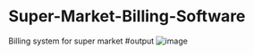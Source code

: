 # Super-Market-Billing-Software
Billing system for super market
#output
![image](https://user-images.githubusercontent.com/91388114/140283785-24bd038c-831d-47d4-9fb0-f5018f64323d.png)


